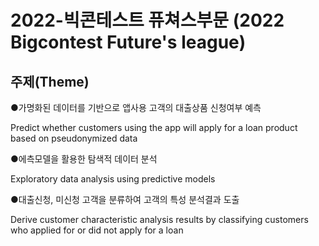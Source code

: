 # 2022-빅콘테스트 퓨쳐스부문 (2022 Bigcontest Future's league)


## 주제(Theme)


●가명화된 데이터를 기반으로 앱사용 고객의 대출상품 신청여부 예측


  Predict whether customers using the app will apply for a loan product based on pseudonymized data

  
●에측모델을 활용한 탐색적 데이터 분석


  Exploratory data analysis using predictive models

  
●대출신청, 미신청 고객을 분류하여 고객의 특성 분석결과 도출


  Derive customer characteristic analysis results by classifying customers who applied for or did not apply for a loan
